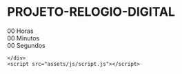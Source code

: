 # PROJETO-RELOGIO-DIGITAL
 <!DOCTYPE html>
<html lang="pt-br">
<head>
    <meta charset="UTF-8">
    <meta http-equiv="X-UA-Compatible" content="IE=edge">
    <meta name="viewport" content="width=device-width, initial-scale=1.0">
    <link rel="stylesheet" href="assets/css/style.css">
    <title>Relogio Digital</title>
</head>
<body>
    <div class="Relogio">
        <div>
          <span id="Horas">00</span>
          <span class="tempo">Horas</span>
        </div>
        <div>
            <span id="Minutos">00</span>
            <span class="tempo">Minutos</span> 
        </div>
        <div>
            <span id="Segundos">00</span>
            <span class="tempo">Segundos</span> 
        </div>

    </div>
    <script src="assets/js/script.js"></script>
</body>
</html> 
